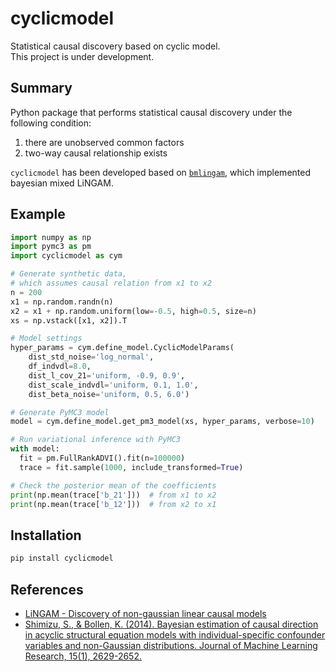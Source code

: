 # cyclicmodel
Statistical causal discovery based on cyclic model.  
This project is under development.

## Summary
Python package that performs statistical causal discovery
under the following condition:
1. there are unobserved common factors
2. two-way causal relationship exists

`cyclicmodel` has been developed based on
[`bmlingam`][4670f282], which implemented bayesian mixed LiNGAM.

  [4670f282]: https://github.com/taku-y/bmlingam "bmlingam"

## Example
```Python
import numpy as np
import pymc3 as pm
import cyclicmodel as cym

# Generate synthetic data,
# which assumes causal relation from x1 to x2
n = 200
x1 = np.random.randn(n)
x2 = x1 + np.random.uniform(low=-0.5, high=0.5, size=n)
xs = np.vstack([x1, x2]).T

# Model settings
hyper_params = cym.define_model.CyclicModelParams(
    dist_std_noise='log_normal',
    df_indvdl=8.0,
    dist_l_cov_21='uniform, -0.9, 0.9',
    dist_scale_indvdl='uniform, 0.1, 1.0',
    dist_beta_noise='uniform, 0.5, 6.0')

# Generate PyMC3 model
model = cym.define_model.get_pm3_model(xs, hyper_params, verbose=10)

# Run variational inference with PyMC3
with model:
  fit = pm.FullRankADVI().fit(n=100000)
  trace = fit.sample(1000, include_transformed=True)

# Check the posterior mean of the coefficients
print(np.mean(trace['b_21']))  # from x1 to x2
print(np.mean(trace['b_12']))  # from x2 to x1
```

## Installation
```bash
pip install cyclicmodel
```

## References
-  [LiNGAM - Discovery of non-gaussian linear causal models](https://sites.google.com/site/sshimizu06/lingam)
- [Shimizu, S., & Bollen, K. (2014). Bayesian estimation of causal direction in acyclic structural equation models with individual-specific confounder variables and non-Gaussian distributions. Journal of Machine Learning Research, 15(1), 2629-2652.](http://jmlr.org/papers/volume15/shimizu14a/shimizu14a.pdf)
